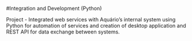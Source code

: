 #Integration and Development (Python)

Project - Integrated web services with Aquário’s internal system using Python for automation of services and creation of desktop application and REST API for data exchange between systems.
